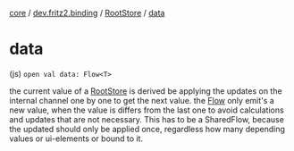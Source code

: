 [core](../../index.md) / [dev.fritz2.binding](../index.md) / [RootStore](index.md) / [data](./data.md)

# data

(js) `open val data: Flow<T>`

the current value of a [RootStore](index.md) is derived be applying the updates on the internal channel one by one to get the next value.
the [Flow](#) only emit's a new value, when the value is differs from the last one to avoid calculations and updates that are not necessary.
This has to be a SharedFlow, because the updated should only be applied once, regardless how many depending values or ui-elements or bound to it.

